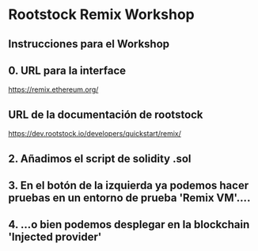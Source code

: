 # Rootstock Remix Workshop
## Instrucciones para el Workshop
## 0. URL para la interface
https://remix.ethereum.org/
## URL de la documentación de rootstock
https://dev.rootstock.io/developers/quickstart/remix/
## 2. Añadimos el script de solidity .sol
## 3. En el botón de la izquierda ya podemos hacer pruebas en un entorno de prueba 'Remix VM'....
## 4. ...o bien podemos desplegar en la blockchain 'Injected provider' 


